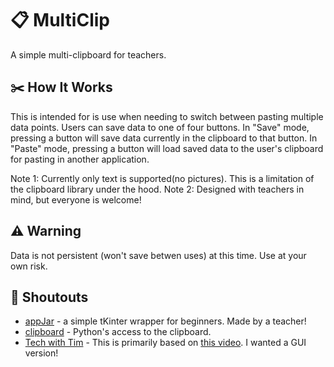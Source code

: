 # :clipboard: MultiClip
A simple multi-clipboard for teachers.

## :scissors: How It Works
This is intended for is use when needing to switch between pasting multiple data points. Users can save data to one of four buttons. In "Save" mode, pressing a button will save data currently in the clipboard to that button. In "Paste" mode, pressing a button will load saved data to the user's clipboard for pasting in another application.  

Note 1: Currently only text is supported(no pictures). This is a limitation of the clipboard library under the hood. 
Note 2: Designed with teachers in mind, but everyone is welcome!

## :warning: Warning
Data is not persistent (won't save betwen uses) at this time. Use at your own risk. 

## :mega: Shoutouts
- [appJar](https://appjar.info) - a simple tKinter wrapper for beginners. Made by a teacher!
- [clipboard](https://github.com/terryyin/clipboard) -  Python's access to the clipboard. 
- [Tech with Tim](https://www.youtube.com/techwithtim) - This is primarily based on [this video](https://www.youtube.com/watch?v=Oz3W-LKfafE). I wanted a GUI version!
